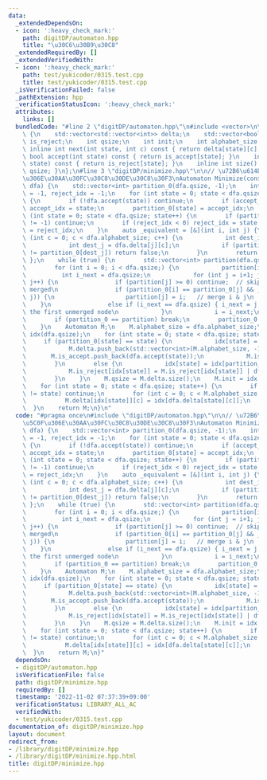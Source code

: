 ```yaml
---
data:
  _extendedDependsOn:
  - icon: ':heavy_check_mark:'
    path: digitDP/automaton.hpp
    title: "\u30C6\u30B9\u30C8"
  _extendedRequiredBy: []
  _extendedVerifiedWith:
  - icon: ':heavy_check_mark:'
    path: test/yukicoder/0315.test.cpp
    title: test/yukicoder/0315.test.cpp
  _isVerificationFailed: false
  _pathExtension: hpp
  _verificationStatusIcon: ':heavy_check_mark:'
  attributes:
    links: []
  bundledCode: "#line 2 \"digitDP/automaton.hpp\"\n#include <vector>\n\nstruct Automaton\
    \ {\n    std::vector<std::vector<int>> delta;\n    std::vector<bool> is_accept,\
    \ is_reject;\n    int qsize;\n    int init;\n    int alphabet_size = 10;\n   \
    \ inline int next(int state, int c) const { return delta[state][c]; }\n    inline\
    \ bool accept(int state) const { return is_accept[state]; }\n    inline bool reject(int\
    \ state) const { return is_reject[state]; }\n    inline int size() const {return\
    \ qsize; }\n};\n#line 3 \"digitDP/minimize.hpp\"\n\n// \u72B6\u614B\u6700\u5C0F\
    \u306E\u30AA\u30FC\u30C8\u30DE\u30C8\u30F3\nAutomaton Minimize(const Automaton&\
    \ dfa) {\n    std::vector<int> partition_0(dfa.qsize, -1);\n    int accept_idx\
    \ = -1, reject_idx = -1;\n    for (int state = 0; state < dfa.qsize; state++)\
    \ {\n        if (!dfa.accept(state)) continue;\n        if (accept_idx == -1)\
    \ accept_idx = state;\n        partition_0[state] = accept_idx;\n    }\n    for\
    \ (int state = 0; state < dfa.qsize; state++) {\n        if (partition_0[state]\
    \ != -1) continue;\n        if (reject_idx < 0) reject_idx = state;\n        partition_0[state]\
    \ = reject_idx;\n    }\n    auto _equivalent = [&](int i, int j) {\n        for\
    \ (int c = 0; c < dfa.alphabet_size; c++) {\n            int dest_i = dfa.delta[i][c];\n\
    \            int dest_j = dfa.delta[j][c];\n            if (partition_0[dest_i]\
    \ != partition_0[dest_j]) return false;\n        }\n        return true;\n   \
    \ };\n    while (true) {\n        std::vector<int> partition(dfa.qsize, -1);\n\
    \        for (int i = 0; i < dfa.qsize;) {\n            partition[i] = i;\n  \
    \          int i_next = dfa.qsize;\n            for (int j = i+1; j < dfa.qsize;\
    \ j++) {\n                if (partition[j] >= 0) continue;  // skip if j is already\
    \ merged\n                if (partition_0[i] == partition_0[j] && _equivalent(i,\
    \ j)) {\n                    partition[j] = i;   // merge i & j\n            \
    \    }\n                else if (i_next == dfa.qsize) { i_next = j; }  // keep\
    \ the first unmerged node\n            }\n            i = i_next;\n        }\n\
    \        if (partition_0 == partition) break;\n        partition_0 = move(partition);\n\
    \    }\n    Automaton M;\n    M.alphabet_size = dfa.alphabet_size;\n    std::vector<int>\
    \ idx(dfa.qsize);\n    for (int state = 0; state < dfa.qsize; state++) {\n   \
    \     if (partition_0[state] == state) {\n            idx[state] = M.delta.size();\n\
    \            M.delta.push_back(std::vector<int>(M.alphabet_size, -1));\n     \
    \       M.is_accept.push_back(dfa.accept(state));\n            M.is_reject.push_back(dfa.reject(state));\n\
    \        }\n        else {\n            idx[state] = idx[partition_0[state]];\n\
    \            M.is_reject[idx[state]] = M.is_reject[idx[state]] | dfa.reject(state);\n\
    \        }\n    }\n    M.qsize = M.delta.size();\n    M.init = idx[dfa.init];\n\
    \    for (int state = 0; state < dfa.qsize; state++) {\n        if (partition_0[state]\
    \ != state) continue;\n        for (int c = 0; c < M.alphabet_size; c++) {\n \
    \           M.delta[idx[state]][c] = idx[dfa.delta[state][c]];\n        }\n  \
    \  }\n    return M;\n}\n"
  code: "#pragma once\n#include \"digitDP/automaton.hpp\"\n\n// \u72B6\u614B\u6700\
    \u5C0F\u306E\u30AA\u30FC\u30C8\u30DE\u30C8\u30F3\nAutomaton Minimize(const Automaton&\
    \ dfa) {\n    std::vector<int> partition_0(dfa.qsize, -1);\n    int accept_idx\
    \ = -1, reject_idx = -1;\n    for (int state = 0; state < dfa.qsize; state++)\
    \ {\n        if (!dfa.accept(state)) continue;\n        if (accept_idx == -1)\
    \ accept_idx = state;\n        partition_0[state] = accept_idx;\n    }\n    for\
    \ (int state = 0; state < dfa.qsize; state++) {\n        if (partition_0[state]\
    \ != -1) continue;\n        if (reject_idx < 0) reject_idx = state;\n        partition_0[state]\
    \ = reject_idx;\n    }\n    auto _equivalent = [&](int i, int j) {\n        for\
    \ (int c = 0; c < dfa.alphabet_size; c++) {\n            int dest_i = dfa.delta[i][c];\n\
    \            int dest_j = dfa.delta[j][c];\n            if (partition_0[dest_i]\
    \ != partition_0[dest_j]) return false;\n        }\n        return true;\n   \
    \ };\n    while (true) {\n        std::vector<int> partition(dfa.qsize, -1);\n\
    \        for (int i = 0; i < dfa.qsize;) {\n            partition[i] = i;\n  \
    \          int i_next = dfa.qsize;\n            for (int j = i+1; j < dfa.qsize;\
    \ j++) {\n                if (partition[j] >= 0) continue;  // skip if j is already\
    \ merged\n                if (partition_0[i] == partition_0[j] && _equivalent(i,\
    \ j)) {\n                    partition[j] = i;   // merge i & j\n            \
    \    }\n                else if (i_next == dfa.qsize) { i_next = j; }  // keep\
    \ the first unmerged node\n            }\n            i = i_next;\n        }\n\
    \        if (partition_0 == partition) break;\n        partition_0 = move(partition);\n\
    \    }\n    Automaton M;\n    M.alphabet_size = dfa.alphabet_size;\n    std::vector<int>\
    \ idx(dfa.qsize);\n    for (int state = 0; state < dfa.qsize; state++) {\n   \
    \     if (partition_0[state] == state) {\n            idx[state] = M.delta.size();\n\
    \            M.delta.push_back(std::vector<int>(M.alphabet_size, -1));\n     \
    \       M.is_accept.push_back(dfa.accept(state));\n            M.is_reject.push_back(dfa.reject(state));\n\
    \        }\n        else {\n            idx[state] = idx[partition_0[state]];\n\
    \            M.is_reject[idx[state]] = M.is_reject[idx[state]] | dfa.reject(state);\n\
    \        }\n    }\n    M.qsize = M.delta.size();\n    M.init = idx[dfa.init];\n\
    \    for (int state = 0; state < dfa.qsize; state++) {\n        if (partition_0[state]\
    \ != state) continue;\n        for (int c = 0; c < M.alphabet_size; c++) {\n \
    \           M.delta[idx[state]][c] = idx[dfa.delta[state][c]];\n        }\n  \
    \  }\n    return M;\n}"
  dependsOn:
  - digitDP/automaton.hpp
  isVerificationFile: false
  path: digitDP/minimize.hpp
  requiredBy: []
  timestamp: '2022-11-02 07:37:39+09:00'
  verificationStatus: LIBRARY_ALL_AC
  verifiedWith:
  - test/yukicoder/0315.test.cpp
documentation_of: digitDP/minimize.hpp
layout: document
redirect_from:
- /library/digitDP/minimize.hpp
- /library/digitDP/minimize.hpp.html
title: digitDP/minimize.hpp
---
```

